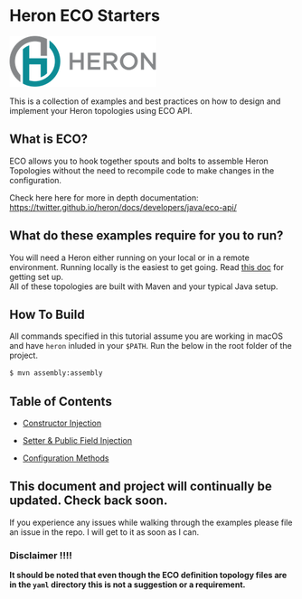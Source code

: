 
# Heron ECO Starters

![logo](static/img/HeronTextLogo.png)

This is a collection of examples and best practices on how to 
design and implement your Heron topologies using ECO API.

## What is ECO?  

ECO allows you to hook together spouts and bolts to assemble Heron Topologies without the need 
to recompile code to make changes in the configuration.

Check here here for more in depth documentation: https://twitter.github.io/heron/docs/developers/java/eco-api/

## What do these examples require for you to run?

You will need a Heron either running on your local or in a remote environment. Running locally is the easiest to get
going.  Read [this doc](https://twitter.github.io/heron/docs/getting-started/) for getting set up.  
All of these topologies are built with Maven and your typical Java setup.

## How To Build
All commands specified in this tutorial assume you
are working in macOS and have `heron` inluded in your `$PATH`.  Run the below in the root folder of the project.

```bash
$ mvn assembly:assembly
```

## Table of Contents

* [Constructor Injection](docs/constructor-injection.md)

* [Setter & Public Field Injection](docs/setter-public-field-injection.md)

* [Configuration Methods](docs/configuration-methods.md)


## This document and project will continually be updated. Check back soon. 

If you experience any issues while walking through the examples please file an issue in the repo.  I will get to it
as soon as I can.  

### Disclaimer !!!!

**It should be noted that even though the ECO definition topology files
are in the `yaml` directory this is not a suggestion or a requirement.**